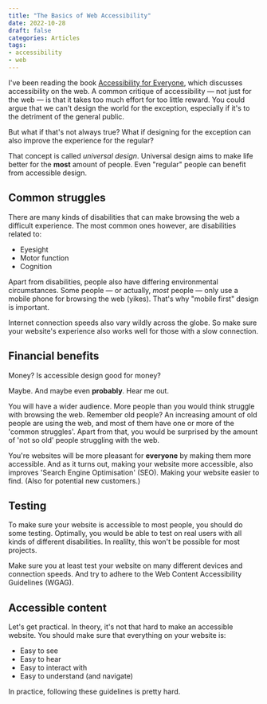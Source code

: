 ```yaml
---
title: "The Basics of Web Accessibility"
date: 2022-10-28
draft: false
categories: Articles
tags:
- accessibility
- web
---
```


I've been reading the book [Accessibility for Everyone](https://abookapart.com/products/accessibility-for-everyone), which discusses accessibility on the web.
A common critique of accessibility &mdash; not just for the web &mdash; is that it takes too much effort for too little reward.
You could argue that we can't design the world for the exception, especially if it's to the detriment of the general public.

But what if that's not always true?
What if designing for the exception can also improve the experience for the regular?

That concept is called *universal design*.
Universal design aims to make life better for the **most** amount of people.
Even "regular" people can benefit from accessible design.

## Common struggles

There are many kinds of disabilities that can make browsing the web a difficult experience.
The most common ones however, are disabilities related to:

- Eyesight
- Motor function
- Cognition

Apart from disabilities, people also have differing environmental circumstances.
Some people &mdash; or actually, *most* people &mdash; only use a mobile phone for browsing the web (yikes).
That's why "mobile first" design is important.

Internet connection speeds also vary wildly across the globe.
So make sure your website's experience also works well for those with a slow connection.

## Financial benefits

Money?
Is accessible design good for money?

Maybe.
And maybe even **probably**.
Hear me out.

You will have a wider audience.
More people than you would think struggle with browsing the web.
Remember old people?
An increasing amount of old people are using the web, and most of them have one or more of the 'common struggles'.
Apart from that, you would be surprised by the amount of 'not so old' people struggling with the web.

You're websites will be more pleasant for **everyone** by making them more accessible.
And as it turns out, making your website more accessible, also improves 'Search Engine Optimisation' (SEO).
Making your website easier to find.
(Also for potential new customers.)

## Testing

To make sure your website is accessible to most people, you should do some testing.
Optimally, you would be able to test on real users with all kinds of different disabilities.
In realilty, this won't be possible for most projects.

Make sure you at least test your website on many different devices and connection speeds.
And try to adhere to the Web Content Accessibility Guidelines (WGAG).

## Accessible content

Let's get practical.
In theory, it's not that hard to make an accessible website.
You should make sure that everything on your website is:

- Easy to see
- Easy to hear
- Easy to interact with
- Easy to understand (and navigate)

In practice, following these guidelines is pretty hard.

